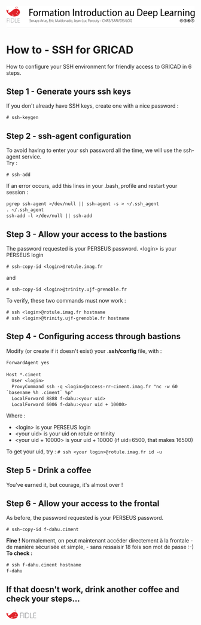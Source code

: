 <div style="text-align: left">
    <img src="../fidle/img/00-Fidle-header-01.svg" style="width:800px"/>
</div>


# How to  - SSH for GRICAD
How to configure your SSH environment for friendly access to GRICAD in 6 steps.

## Step 1 - Generate yours ssh keys
If you don't already have SSH keys, create one with a nice password :

```
# ssh-keygen
```

## Step 2 - ssh-agent configuration
To avoid having to enter your ssh password all the time, we will use the ssh-agent service.  
Try :
```
# ssh-add
```
If an error occurs, add this lines in your .bash_profile and restart your session :
```
pgrep ssh-agent >/dev/null || ssh-agent -s > ~/.ssh_agent
. ~/.ssh_agent
ssh-add -l >/dev/null || ssh-add
```

## Step 3 - Allow your access to the bastions
The password requested is your PERSEUS password.
\<login\> is your PERSEUS  login
```
# ssh-copy-id <login>@rotule.imag.fr
```
and
```
# ssh-copy-id <login>@trinity.ujf-grenoble.fr
```
To verify, these two commands must now work :
```
# ssh <login>@rotule.imag.fr hostname
# ssh <login>@trinity.ujf-grenoble.fr hostname
```

## Step 4 - Configuring access through bastions
Modify (or create if it doesn't exist) your **.ssh/config** file, with :
```
ForwardAgent yes

Host *.ciment
  User <login>
  ProxyCommand ssh -q <login>@access-rr-ciment.imag.fr "nc -w 60 `basename %h .ciment` %p"
  LocalForward 8888 f-dahu:<your uid>
  LocalForward 6006 f-dahu:<your uid + 10000>
```
Where :
  - \<login\> is your PERSEUS login
  - \<your uid\> is your uid on rotule or trinity
  - \<your uid + 10000\> is your uid + 10000  (if uid=6500, that makes 16500)

  To get your uid, try : `# ssh <your login>@rotule.imag.fr id -u`

## Step 5 - Drink a coffee 
You've earned it, but courage, it's almost over !

## Step 6 - Allow your access to the frontal
As before, the password requested is your PERSEUS password.
```
# ssh-copy-id f-dahu.ciment
```
**Fine !** Normalement, on peut maintenant accéder directement à la frontale - de manière sécurisée et simple, - sans ressaisir 18 fois son mot de passe :-)  
**To check :**
```
# ssh f-dahu.ciment hostname
f-dahu
```
If that doesn't work, drink another coffee and check your steps...
---
<div style="text-align: left">
    <img src="../fidle/img/00-Fidle-logo-01.svg" style="width:80px"/>
</div>